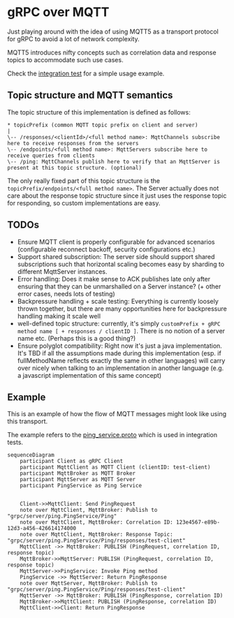 # gRPC over MQTT

Just playing around with the idea of using MQTT5 as a transport protocol for gRPC to avoid a lot of network complexity.

MQTT5 introduces nifty concepts such as correlation data and response topics to accommodate such use cases.

Check the [integration test](src/intTest/java/MqttGrpcIntegrationTest.java) for a simple usage example.

## Topic structure and MQTT semantics

The topic structure of this implementation is defined as follows:

```
* topicPrefix (common MQTT topic prefix on client and server)
|
\-- /responses/<clientId>/<full method name>: MqttChannels subscribe here to receive responses from the servers
\-- /endpoints/<full method name>: MqttServers subscribe here to receive queries from clients
\-- /ping: MqttChannels publish here to verify that an MqttServer is present at this topic structure. (optional) 
```

The only really fixed part of this topic structure is the `topicPrefix/endpoints/<full method name>`. The Server
actually does not care about the response topic structure since it just uses the response topic for responding, so
custom implementations are easy.

## TODOs

* Ensure MQTT client is properly configurable for advanced scenarios (configurable reconnect backoff, security
  configurations etc.)
* Support shared subscription: The server side should support shared subscriptions such that horizontal scaling becomes
  easy by sharding to different MqttServer instances.
* Error handling: Does it make sense to ACK publishes late only after ensuring that they can be unmarshalled on a Server
  instance? (+ other error cases, needs lots of testing)
* Backpressure handling + scale testing: Everything is currently loosely thrown together, but there are many
  opportunities here for backpressure handling making it scale well
* well-defined topic structure: currently, it's simply `customPrefix + gRPC method name [ + responses / clientID ]`.
  There is no notion of a server name etc. (Perhaps this is a good thing?)
* Ensure polyglot compatibility: Right now it's just a java implementation. It's TBD if all the assumptions made during
  this implementation (esp. if fullMethodName reflects exactly the same in other languages) will carry over nicely when
  talking to an implementation in another language (e.g. a javascript implementation of this same concept)

## Example

This is an example of how the flow of MQTT messages might look like using this transport.

The example refers to the [ping_service.proto](src/intTest/proto/ping_service.proto) which is used in integration tests.

```mermaid
sequenceDiagram
    participant Client as gRPC Client
    participant MqttClient as MQTT Client (clientID: test-client)
    participant MqttBroker as MQTT Broker
    participant MqttServer as MQTT Server
    participant PingService as Ping Service


    Client->>MqttClient: Send PingRequest
    note over MqttClient, MqttBroker: Publish to "grpc/server/ping.PingService/Ping"
    note over MqttClient, MqttBroker: Correlation ID: 123e4567-e89b-12d3-a456-426614174000
    note over MqttClient, MqttBroker: Response Topic: "grpc/server/ping.PingService/Ping/responses/test-client"
    MqttClient ->> MqttBroker: PUBLISH (PingRequest, correlation ID, response topic)
    MqttBroker->>MqttServer: PUBLISH (PingRequest, correlation ID, response topic)
    MqttServer->>PingService: Invoke Ping method
    PingService ->> MqttServer: Return PingResponse
    note over MqttServer, MqttBroker: Publish to "grpc/server/ping.PingService/Ping/responses/test-client"
    MqttServer ->> MqttBroker: PUBLISH (PingResponse, correlation ID)
    MqttBroker->>MqttClient: PUBLISH (PingResponse, correlation ID)
    MqttClient->>Client: Return PingResponse

```
